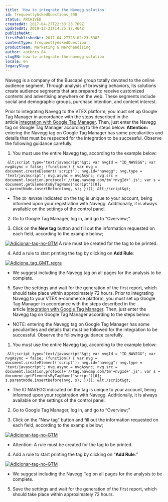 ```yaml
---
title: 'How to integrate the Navegg solution'
id: frequentlyAskedQuestions_590
status: ARCHIVED
createdAt: 2017-04-27T22:33:23.709Z
updatedAt: 2019-12-31T14:25:17.464Z
publishedAt: 
firstPublishedAt: 2017-04-27T23:02:23.530Z
contentType: frequentlyAskedQuestion
productTeam: Marketing & Merchandising
author: authors_84
slugEN: how-to-integrate-the-navegg-solution
locale: en
legacySlug: 
---
```


Navegg is a company of the Buscapé group totally devoted to the online audience segment. Through analysis of browsing behaviors, its solutions create audience segments that are prepared to receive customized contents and advertising anywhere on the web. These segments include social and demographic groups, purchase intention, and content interest.

Prior to integrating Navegg to the VTEX platform, you must set up Google Tag Manager in accordance with the steps described in the article [Integration with Google Tag Manager](/hc/pt-br/articles/204902998 "Integration with Google Tag Manager").
Then, just enter the Navegg tag on Google Tag Manager according to the steps below:
**Attention:** entering the Navegg tag on Google Tag Manager has some peculiarities and details that must be respected for the integration to be successful. Observe the following guidance carefully.

1. You must use the entire Navegg tag, according to the example below:

`
&lt;script type="text/javascript"&gt;
var nvgId = "ID_NAVEGG";
var nvgAsync = false;
(function() {
var nvg = document.createElement('script');
nvg.id="navegg";
nvg.type = 'text/javascript';
nvg.async = nvgAsync;
nvg.src = document.location.protocol+'//tag.navdmp.com/tm'+nvgId+'.js';
var s = document.getElementsByTagName('script')[0];
s.parentNode.insertBefore(nvg, s);
})();
&lt;/script&gt;`

* The `ID NAVEGG` indicated on the tag is unique to your account, being informed upon your registration with Navegg. Additionally, it is always available on the settings of the control panel.

2. Go to Google Tag Manager, log in, and go to “Overview;”

3. Click on the **New tag** button and fill out the information requested on each field, according to the example below;

[![Adicionar-tag-no-GTM](/wp-content/uploads/help-antigo/2014/02/Adicionar-tag-no-GTM-560x456.png)](/wp-content/uploads/help-antigo/2014/02/Adicionar-tag-no-GTM.png "![Adicionar-tag-no-GTM](/wp-content/uploads/help-antigo/2014/02/Adicionar-tag-no-GTM-560x456.png)")
A rule must be created for the tag to be printed.

4. Add a rule to start printing the tag by clicking on **Add Rule**:

[![Adiciona_tag_GMT_regra](/wp-content/uploads/help-antigo/2014/02/Adiciona_tag_GMT_regra-560x459.png)](/wp-content/uploads/help-antigo/2014/02/Adiciona_tag_GMT_regra.png "![Adiciona_tag_GMT_regra](/wp-content/uploads/help-antigo/2014/02/Adiciona_tag_GMT_regra-560x459.png)")

* We suggest including the Navegg tag on all pages for the analysis to be complete.

5. Save the settings and wait for the generation of the first report, which should take place within approximately 72 hours. Prior to integrating Navegg to your VTEX e-commerce platform, you must set up Google Tag Manager in accordance with the steps described in the article [Integration with Google Tag Manager](/hc/pt-br/articles/204902998 "Integration with Google Tag Manager").
Then, just enter the Navegg tag on Google Tag Manager according to the steps below:

* NOTE: entering the Navegg tag on Google Tag Manager has some peculiarities and details that must be followed for the integration to be successful. Observe the following guidance carefully.

1. You must use the entire Navegg tag, according to the example below:

`
&lt;script type="text/javascript"&gt;
var nvgId = "ID_NAVEGG";
var nvgAsync = false;
(function() {
var nvg = document.createElement('script');
nvg.id="navegg";
nvg.type = 'text/javascript';
nvg.async = nvgAsync;
nvg.src = document.location.protocol+'//tag.navdmp.com/tm'+nvgId+'.js';
var s = document.getElementsByTagName('script')[0];
s.parentNode.insertBefore(nvg, s);
})();
&lt;/script&gt;`

* The ID NAVEGG indicated on the tag is unique to your account, being informed upon your registration with Navegg. Additionally, it is always available on the settings of the control panel.

2. Go to Google Tag Manager, log in, and go to “Overview;”

3. Click on the “New tag” button and fill out the information requested on each field, according to the example below;

[![Adicionar-tag-no-GTM](/wp-content/uploads/help-antigo/2014/02/Adicionar-tag-no-GTM-560x456.png)](/wp-content/uploads/help-antigo/2014/02/Adicionar-tag-no-GTM.png "![Adicionar-tag-no-GTM](/wp-content/uploads/help-antigo/2014/02/Adicionar-tag-no-GTM-560x456.png)")

* Attention: A rule must be created for the tag to be printed.

4. Add a rule to start printing the tag by clicking on “**Add Rule**:”

[![Adicionar-tag-no-GTM](/wp-content/uploads/help-antigo/2014/02/Adicionar-tag-no-GTM1-560x456.png)](/wp-content/uploads/help-antigo/2014/02/Adicionar-tag-no-GTM1.png "![Adicionar-tag-no-GTM](/wp-content/uploads/help-antigo/2014/02/Adicionar-tag-no-GTM1-560x456.png)")

* We suggest including the Navegg Tag on all pages for the analysis to be complete.

5. Save the settings and wait for the generation of the first report, which should take place within approximately 72 hours.

